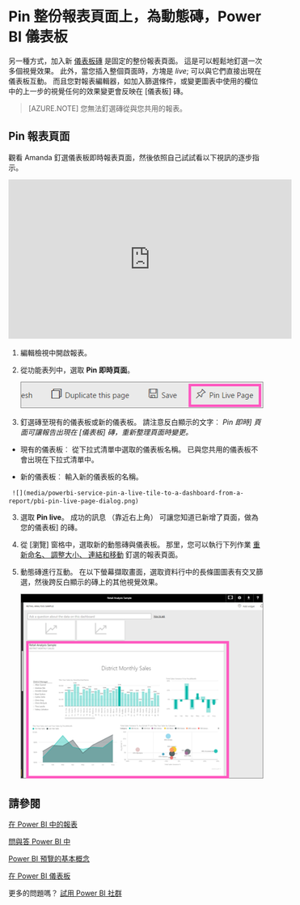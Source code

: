<properties
   pageTitle="釘選至 Power BI 儀表板整份報表頁面 "
   description="如何從報表固定的 Power BI 儀表板的整個即時報表頁面的文件。"
   services="powerbi"
   documentationCenter=""
   authors="mihart"
   manager="mblythe"
   backup=""
   editor=""
   tags=""
   featuredVideoId="EzhfBpPboPA"
   qualityFocus="no"
   qualityDate=""/>

<tags
   ms.service="powerbi"
   ms.devlang="NA"
   ms.topic="article"
   ms.tgt_pltfrm="NA"
   ms.workload="powerbi"
   ms.date="08/11/2016"
   ms.author="mihart"/>

# Pin 整份報表頁面上，為動態磚，Power BI 儀表板

另一種方式，加入新 [儀表板磚](powerbi-service-dashboard-tiles.md) 是固定的整份報表頁面。  這是可以輕鬆地釘選一次多個視覺效果。  此外，當您插入整個頁面時，方塊是 *live*; 可以與它們直接出現在儀表板互動。 而且您對報表編輯器，如加入篩選條件，或變更圖表中使用的欄位中的上一步的視覺任何的效果變更會反映在 [儀表板] 磚。  

>[AZURE.NOTE]  您無法釘選磚從與您共用的報表。

## Pin 報表頁面

觀看 Amanda 釘選儀表板即時報表頁面，然後依照自己試試看以下視訊的逐步指示。

<iframe width="560" height="315" src="https://www.youtube.com/embed/EzhfBpPboPA" frameborder="0" allowfullscreen></iframe>


1. 編輯檢視中開啟報表。

2.  從功能表列中，選取 **Pin 即時頁面**。

    ![](media/powerbi-service-pin-a-live-tile-to-a-dashboard-from-a-report/pbi-pin-live-page.png) 

2.  釘選磚至現有的儀表板或新的儀表板。 請注意反白顯示的文字︰ *Pin 即時] 頁面可讓報告出現在 [儀表板] 磚，重新整理頁面時變更。*

  -   現有的儀表板︰ 從下拉式清單中選取的儀表板名稱。 已與您共用的儀表板不會出現在下拉式清單中。

  -   新的儀表板︰ 輸入新的儀表板的名稱。

     ![](media/powerbi-service-pin-a-live-tile-to-a-dashboard-from-a-report/pbi-pin-live-page-dialog.png)

3.  選取 **Pin live**。 成功的訊息 （靠近右上角） 可讓您知道已新增了頁面，做為您的儀表板] 的磚。

4.  從 [瀏覽] 窗格中，選取新的動態磚與儀表板。 那里，您可以執行下列作業 [重新命名、 調整大小、 連結和移動](powerbi-service-edit-a-tile-in-a-dashboard.md) 釘選的報表頁面。  

5. 動態磚進行互動。  在以下螢幕擷取畫面，選取資料行中的長條圖圖表有交叉篩選，然後跨反白顯示的磚上的其他視覺效果。

    ![](media/powerbi-service-pin-a-live-tile-to-a-dashboard-from-a-report/pbi-live-tile.png)

## 請參閱

[在 Power BI 中的報表](powerbi-service-reports.md)

[問與答 Power BI 中](powerbi-service-q-and-a.md)

[Power BI 預覽的基本概念](powerbi-service-basic-concepts.md)

[在 Power BI 儀表板](powerbi-service-dashboards.md)

更多的問題嗎？ [試用 Power BI 社群](http://community.powerbi.com/)
